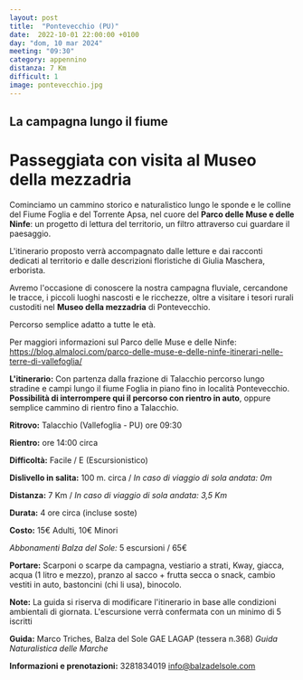 ```yaml
---
layout: post
title:  "Pontevecchio (PU)"
date:  2022-10-01 22:00:00 +0100
day: "dom, 10 mar 2024"
meeting: "09:30"
category: appennino
distanza: 7 Km
difficult: 1
image: pontevecchio.jpg
---
```


## La campagna lungo il fiume

# Passeggiata con visita al Museo della mezzadria

Cominciamo un cammino storico e naturalistico lungo le sponde e le colline del Fiume Foglia e del Torrente Apsa, nel cuore del **Parco delle Muse e delle Ninfe**: un progetto di lettura del territorio, un filtro attraverso cui guardare il paesaggio.

L'itinerario proposto verrà accompagnato dalle letture e dai racconti dedicati al territorio e dalle descrizioni floristiche di Giulia Maschera, erborista.

Avremo l'occasione di conoscere la nostra campagna fluviale, cercandone le tracce, i piccoli luoghi nascosti e le ricchezze, oltre a visitare i tesori rurali custoditi nel **Museo della mezzadria** di Pontevecchio.

Percorso semplice adatto a tutte le età.

Per maggiori informazioni sul Parco delle Muse e delle Ninfe: https://blog.almaloci.com/parco-delle-muse-e-delle-ninfe-itinerari-nelle-terre-di-vallefoglia/


**L'itinerario:** Con partenza dalla frazione di Talacchio percorso lungo stradine e campi lungo il fiume Foglia in piano fino in località Pontevecchio. **Possibilità di interrompere qui il percorso con rientro in auto**, oppure semplice cammino di rientro fino a Talacchio.

**Ritrovo:** Talacchio (Vallefoglia - PU) ore 09:30

**Rientro:** ore 14:00 circa 

**Difficoltà:** Facile / E (Escursionistico)

**Dislivello in salita:**  100 m. circa / *In caso di viaggio di sola andata: 0m*

**Distanza:** 7 Km / *In caso di viaggio di sola andata: 3,5 Km*

**Durata:** 4 ore circa (incluse soste)

**Costo:** 15€ Adulti, 10€ Minori

*Abbonamenti Balza del Sole:* 5 escursioni / 65€

**Portare:** Scarponi o scarpe da campagna, vestiario a strati, Kway, giacca, acqua (1 litro e mezzo), pranzo al sacco + frutta secca o snack, cambio vestiti in auto, bastoncini (chi li usa), binocolo. 

**Note:** La guida si riserva di modificare l'itinerario in base alle condizioni ambientali di giornata. L'escursione verrà confermata con un minimo di 5 iscritti

**Guida:** Marco Triches, Balza del Sole GAE LAGAP (tessera n.368)
*Guida Naturalistica delle Marche*

**Informazioni e prenotazioni:** 3281834019 info@balzadelsole.com
